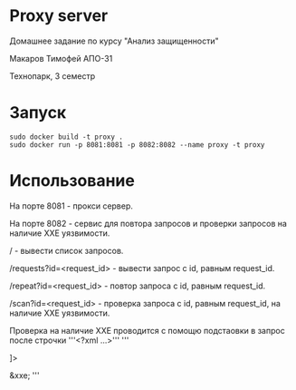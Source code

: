 # Proxy server
Домашнее задание по курсу "Анализ защищенности"

Макаров Тимофей АПО-31

Технопарк, 3 семестр
# Запуск
```
sudo docker build -t proxy . 
sudo docker run -p 8081:8081 -p 8082:8082 --name proxy -t proxy
```
# Использование
На порте 8081 - прокси сервер.

На порте 8082 - сервис для повтора запросов и проверки запросов на наличие XXE уязвимости.

/ - вывести список запросов.

/requests?id=<request_id> - вывести запрос с id, равным request_id.

/repeat?id=<request_id> - повтор запроса с id, равным request_id.

/scan?id=<request_id> - проверка запроса с id, равным request_id, на наличие XXE уязвимости.

Проверка на наличие XXE проводится с помощю подстаовки в запрос после строчки '''<?xml ...>'''
'''
<!DOCTYPE foo [
  <!ELEMENT foo ANY >
  <!ENTITY xxe SYSTEM "file:///etc/passwd" >]>
<foo>&xxe;</foo>
'''